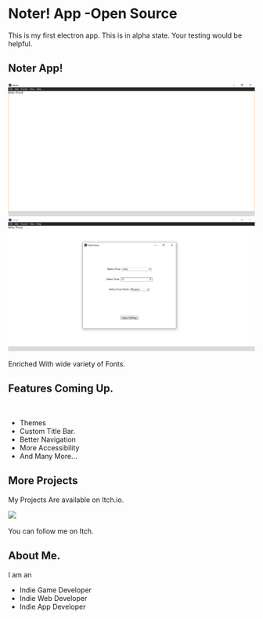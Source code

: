<!DOCTYPE html>
<html lang="en">
<head>
    <meta charset="UTF-8">
    <meta http-equiv="X-UA-Compatible" content="IE=edge">
    <meta name="viewport" content="width=device-width, initial-scale=1.0">
</head>
<body>
   <h1>Noter! App -Open Source </h1>
     <p>This is my first electron app. This is in alpha state. Your testing would be helpful.</p>
  <h2>Noter App!</h2>
  <img src="./.github/images/ScreenShot-1.png"></img> <br>
  <img src="./.github/images/ScreenShot-2.png"></img> <br>
  <p>Enriched With wide variety of Fonts.</p>
  <h2>Features Coming Up.</h2>
  <img src="https://media.istockphoto.com/vectors/wip-sign-icon-vector-id972656200?b=1&k=20&m=972656200&s=170667a&w=0&h=rqsCXgx5LdAU9kbiecDdmNNHuKL9dqQ0pHNPf760Ub4=" alt="">
  <ul>
  <li>Themes</li>
  <li>Custom Title Bar.</li>
  <li>Better Navigation</li>
  <li>More Accessibility</li>
  <li>And Many More...</li>
  </ul>
  <h2>More Projects</h2>
  <p>My Projects Are available on Itch.io. </p>
  <a href="https://anonymousxcv.itch.io/"><img src="https://static.itch.io/images/badge-color.svg"></a> <br>
  <p>You can follow me on Itch.</p>
  <h2>About Me.</h2>
  <p>I am an</p>
  <ul>
    <li>Indie Game Developer</li>
    <li>Indie Web Developer</li>
    <li>Indie App Developer</li>
  </ul>
</body>
</html>
